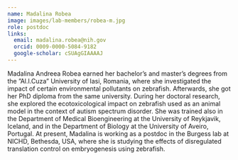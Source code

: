 ```yaml
---
name: Madalina Robea
image: images/lab-members/robea-m.jpg
role: postdoc
links:
  email: madalina.robea@nih.gov
  orcid: 0009-0000-5084-9182
  google-scholar: cSUAgGIAAAAJ
---
```

Madalina Andreea Robea earned her bachelor’s and master’s degrees from the ”Al.I.Cuza” University of Iasi, Romania, where she investigated the impact of certain environmental pollutants on zebrafish. Afterwards, she got her PhD diploma from the same university. During her doctoral research, she explored the ecotoxicological impact on zebrafish used as an animal model in the context of autism spectrum disorder. She was trained also in the Department of Medical Bioengineering at the University of Reykjavik, Iceland, and in the Department of Biology at the University of Aveiro, Portugal. At present, Madalina is working as a postdoc in the Burgess lab at NICHD, Bethesda, USA, where she is studying the effects of disregulated translation control on embryogenesis using zebrafish.
